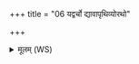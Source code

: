 +++
title = "06 यद्वर्चो द्यावापृथिव्योरथो"

+++
<details><summary>मूलम् (WS)</summary>

यद्वर्चो द्यावापृथिव्योरथो यदाञ्जनं त्वयि ।  
तेन सुचक्षार्वर्चस्यहं भूयासमाञ्जन ॥ ॥ ७ ॥
</details>